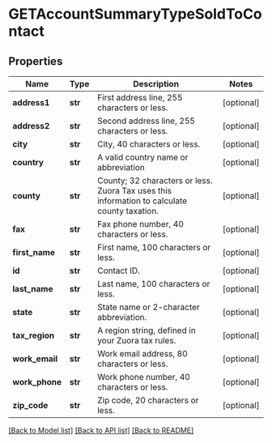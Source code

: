 # GETAccountSummaryTypeSoldToContact

## Properties
Name | Type | Description | Notes
------------ | ------------- | ------------- | -------------
**address1** | **str** | First address line, 255 characters or less.  | [optional] 
**address2** | **str** | Second address line, 255 characters or less.  | [optional] 
**city** | **str** | City, 40 characters or less.  | [optional] 
**country** | **str** | A valid country name or abbreviation  | [optional] 
**county** | **str** | County; 32 characters or less. Zuora Tax uses this information to calculate county taxation.           | [optional] 
**fax** | **str** | Fax phone number, 40 characters or less.  | [optional] 
**first_name** | **str** | First name, 100 characters or less.  | [optional] 
**id** | **str** | Contact ID.  | [optional] 
**last_name** | **str** | Last name, 100 characters or less.  | [optional] 
**state** | **str** | State name or 2-character abbreviation.  | [optional] 
**tax_region** | **str** | A region string, defined in your Zuora tax rules.  | [optional] 
**work_email** | **str** | Work email address, 80 characters or less.  | [optional] 
**work_phone** | **str** | Work phone number, 40 characters or less.  | [optional] 
**zip_code** | **str** | Zip code, 20 characters or less.  | [optional] 

[[Back to Model list]](../README.md#documentation-for-models) [[Back to API list]](../README.md#documentation-for-api-endpoints) [[Back to README]](../README.md)


